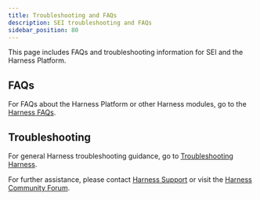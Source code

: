 ```yaml
---
title: Troubleshooting and FAQs
description: SEI troubleshooting and FAQs
sidebar_position: 80
---
```


This page includes FAQs and troubleshooting information for SEI and the Harness Platform.

## FAQs

For FAQs about the Harness Platform or other Harness modules, go to the [Harness FAQs](/docs/faqs).

## Troubleshooting

For general Harness troubleshooting guidance, go to [Troubleshooting Harness](/docs/troubleshooting/troubleshooting-nextgen).

For further assistance, please contact [Harness Support](mailto:support@harness.io) or visit the [Harness Community Forum](https://community.harness.io/).
